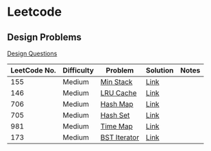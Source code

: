 # Leetcode

## Design Problems

[Design Questions](https://leetcode.com/tag/design/)

[Min Stack Problem]: https://leetcode.com/problems/min-stack/description/
[Min Stack Solution]: https://github.com/GuptaRoshan/design/blob/main/src/LD/MinStack.java

[LRU Cache Problem]: https://leetcode.com/problems/lru-cache/
[LRU Cache Solution]: https://github.com/GuptaRoshan/design/blob/main/src/LD/LRUCache.java

[Hash Map Problem]: https://leetcode.com/problems/design-hashmap/description/
[Hash Map Solution]: https://github.com/GuptaRoshan/design/blob/main/src/LD/HashMap.java

[Hash Set Problem]: https://leetcode.com/problems/design-hashset/description/
[Hash Set Solution]: https://github.com/GuptaRoshan/design/blob/main/src/LD/HashSet.java

[Time Map Problem]: https://leetcode.com/problems/time-based-key-value-store/description/
[Time Map Solution]: https://github.com/GuptaRoshan/design/blob/main/src/LD/TimeMap.java

[BST Iterator Problem]: https://leetcode.com/problems/binary-search-tree-iterator/description/
[BST Iterator Solution]: https://github.com/GuptaRoshan/design/blob/main/src/LD/BSTInorderIterator.java

| LeetCode No. | Difficulty | Problem                              | Solution                      | Notes |
| ------------ | ---------- | ------------------------------------ | ----------------------------- | ----- |
| 155          | Medium     | [Min Stack][Min Stack Problem]       | [Link][Min Stack Solution]    |       |
| 146          | Medium     | [LRU Cache][LRU Cache Problem]       | [Link][LRU Cache Solution]    |       |
| 706          | Medium     | [Hash Map][Hash Map Problem]         | [Link][Hash Map Solution]     |       |
| 705          | Medium     | [Hash Set][Hash Set Problem]         | [Link][Hash Set Solution]     |       |
| 981          | Medium     | [Time Map][Time Map Problem]         | [Link][Time Map Solution]     |       |
| 173          | Medium     | [BST Iterator][BST Iterator Problem] | [Link][BST Iterator Solution] |       |

